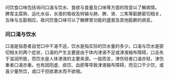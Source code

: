 问饮食口味包括询问口渴与饮水、食欲与食量及口味等方面的改变以了解病情。
脾胃主腐熟、运化水谷，水液的吸收及转输与肺、脾、肾、三焦等脏腑密切相关，五味与五脏相应，故问饮食口味可以了解脾胃功能的盛衰及其他脏腑的病变。

### 问口渴与饮水
口渴是指患者自觉口中干渴不适，饮水是指实际的饮水量的多少。口渴与饮水是密切相关的两个症状，口渴的产生主要是由于体内津液不足或津液输布障碍，口舌失于滋润所致，而饮水是人体津液的主要来源。一般而言，津伤轻者口渴亦轻，津伤重者口渴亦重。也有因阳虚、痰饮、血瘀等导致津液输布障碍，而见口干少饮，或喜少量热饮，或口干但欲漱水而不欲咽。
